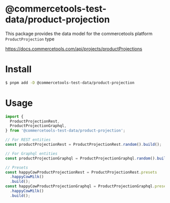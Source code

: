 # @commercetools-test-data/product-projection

This package provides the data model for the commercetools platform `ProductProjection` type

https://docs.commercetools.com/api/projects/productProjections

# Install

```bash
$ pnpm add -D @commercetools-test-data/product-projection
```

# Usage

```ts
import {
  ProductProjectionRest,
  ProductProjectionGraphql,
} from '@commercetools-test-data/product-projection';

// For REST entities
const productProjectionRest = ProductProjectionRest.random().build();

// For Graphql entities
const productProjectionGraphql = ProductProjectionGraphql.random().build();

// Presets
const happyCowProductProjectionRest = ProductProjectionRest.presets
  .happyCowMilk()
  .build();
const happyCowProductProjectionGraphql = ProductProjectionGraphql.presets
  .happyCowMilk()
  .build();
```
